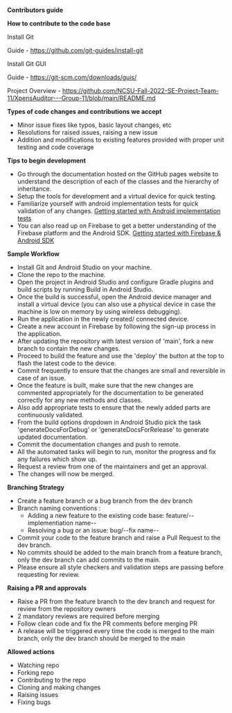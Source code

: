 **Contributors guide**

**How to contribute to the code base**

Install Git

Guide - https://github.com/git-guides/install-git

Install Git GUI

Guide - https://git-scm.com/downloads/guis/

Project Overview - https://github.com/NCSU-Fall-2022-SE-Project-Team-11/XpensAuditor---Group-11/blob/main/README.md

**Types of code changes and contributions we accept**

- Minor issue fixes like typos, basic layout changes, etc
- Resolutions for raised issues, raising a new issue
- Addition and modifications to existing features provided with proper unit testing and code coverage

**Tips to begin development**
- Go through the documentation hosted on the GitHub pages website to understand the description of each of the classes and the hierarchy of inheritance.
- Setup the tools for development and a virtual device for quick testing.
- Familiarize yourself with android implementation tests for quick validation of any changes. [Getting started with Android implementation tests](https://developer.android.com/training/testing/fundamentals)
- You can also read up on Firebase to get a better understanding of the Firebase platform and the Android SDK. [Getting started with Firebase & Android SDK](https://firebase.google.com/docs/android/setup)

**Sample Workflow**
- Install Git and Android Studio on your machine.
- Clone the repo to the machine.
- Open the project in Android Studio and configure Gradle plugins and build scripts by running Build in Android Studio.
- Once the build is successful, open the Android device manager and install a virtual device (you can also use a physical device in case the machine is low on memory by using wireless debugging).
- Run the application in the newly created/ connected device.
- Create a new account in Firebase by following the sign-up process in the application.
- After updating the repository with latest version of 'main', fork a new branch to contain the new changes.
- Proceed to build the feature and use the 'deploy' the button at the top to flash the latest code to the device.
- Commit frequently to ensure that the changes are small and reversible in case of an issue.
- Once the feature is built, make sure that the new changes are commented appropriately for the documentation to be generated correctly for any new methods and classes.
- Also add appropriate tests to ensure that the newly added parts are continuously validated.
- From the build options dropdown in Android Studio pick the task 'generateDocsForDebug' or 'generateDocsForRelease' to generate updated documentation.
- Commit the documentation changes and push to remote.
- All the automated tasks will begin to run, monitor the progress and fix any failures which show up.
- Request a review from one of the maintainers and get an approval.
- The changes will now be merged.

**Branching Strategy**

- Create a feature branch or a bug branch from the dev branch
- Branch naming conventions : 
     - Adding a new feature to the existing code base: feature/--implementiation name--
     - Resolving a bug or an issue: bug/--fix name--
- Commit your code to the feature branch and raise a Pull Request to the dev branch.
- No commits should be added to the main branch from a feature branch, only the dev branch can add commits to the main.
- Please ensure all style checkers and validation steps are passing before requesting for review.

**Raising a PR and approvals**

- Raise a PR from the feature branch to the dev branch and request for review from the repository owners
- 2 mandatory reviews are required before merging
- Follow clean code and fix the PR comments before merging PR
- A release will be triggered every time the code is merged to the main branch, only the dev branch should be merged to the main 
 
**Allowed actions**

- Watching repo
- Forking repo
- Contributing to the repo
- Cloning and making changes
- Raising issues
- Fixing bugs

